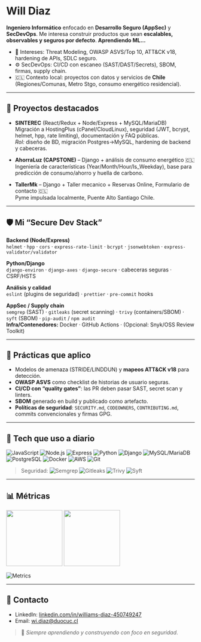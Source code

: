 # Will Diaz

**Ingeniero Informático** enfocado en **Desarrollo Seguro (AppSec)** y **SecDevOps**. Me interesa construir productos que sean **escalables, observables y seguros por defecto**.
**Aprendiendo ML...**

- 🔐 Intereses: Threat Modeling, OWASP ASVS/Top 10, ATT&CK v18, hardening de APIs, SDLC seguro.
- ⚙️ SecDevOps: CI/CD con escaneo (SAST/DAST/Secrets), SBOM, firmas, supply chain.
- 🇨🇱 Contexto local: proyectos con datos y servicios de **Chile** (Regiones/Comunas, Metro Stgo, consumo energético residencial).

---

## 🚀 Proyectos destacados

- **SINTEREC** (React/Redux + Node/Express + MySQL/MariaDB)  
  Migración a HostingPlus (cPanel/CloudLinux), seguridad (JWT, bcrypt, helmet, hpp, rate limiting), documentación y FAQ públicas.  
  _Rol:_ diseño de BD, migración Postgres→MySQL, hardening de backend y cabeceras.

- **AhorraLuz (CAPSTONE)** – Django + análisis de consumo energético 🇨🇱  
  Ingeniería de características (Year/Month/Hour/Is_Weekday), base para predicción de consumo/ahorro y huella de carbono.

- **TallerMk** – Django + Taller mecanico + Reservas Online, Formulario de contacto 🇨🇱  
  Pyme impulsada localmente, Puente Alto Santiago Chile.



---

## 🛡️ Mi “Secure Dev Stack”

**Backend (Node/Express)**  
`helmet` · `hpp` · `cors` · `express-rate-limit` · `bcrypt` · `jsonwebtoken` · `express-validator/validator`

**Python/Django**  
`django-environ` · `django-axes` · `django-secure` · cabeceras seguras · CSRF/HSTS

**Análisis y calidad**  
`eslint` (plugins de seguridad) · `prettier` · `pre-commit` hooks

**AppSec / Supply chain**  
`semgrep` (SAST) · `gitleaks` (secret scanning) · `trivy` (containers/SBOM) · `syft` (SBOM) · `pip-audit` / `npm audit`  
**Infra/Contenedores:** Docker · GitHub Actions · (Opcional: Snyk/OSS Review Toolkit)

---

## 🧪 Prácticas que aplico

- Modelos de amenaza (STRIDE/LINDDUN) y **mapeos ATT&CK v18** para detección.  
- **OWASP ASVS** como checklist de historias de usuario seguras.  
- **CI/CD con “quality gates”**: las PR deben pasar SAST, secret scan y linters.  
- **SBOM** generado en build y publicado como artefacto.  
- **Políticas de seguridad**: `SECURITY.md`, `CODEOWNERS`, `CONTRIBUTING.md`, commits convencionales y firmas GPG.

---

## 🧰 Tech que uso a diario

![JavaScript](https://img.shields.io/badge/JS-ES2023-informational?logo=javascript)
![Node.js](https://img.shields.io/badge/Node.js-LTS-informational?logo=node.js)
![Express](https://img.shields.io/badge/Express-API-informational)
![Python](https://img.shields.io/badge/Python-3.x-informational?logo=python)
![Django](https://img.shields.io/badge/Django-Web-informational?logo=django)
![MySQL/MariaDB](https://img.shields.io/badge/MySQL%2FMariaDB-SQL-informational?logo=mysql)
![PostgreSQL](https://img.shields.io/badge/PostgreSQL-SQL-informational?logo=postgresql)
![Docker](https://img.shields.io/badge/Docker-Containers-informational?logo=docker)
![AWS](https://img.shields.io/badge/Cloud-AWS%2FAzure-informational)
![Git](https://img.shields.io/badge/Git-Flow-informational?logo=git)

> Seguridad: ![Semgrep](https://img.shields.io/badge/SAST-Semgrep-informational) ![Gitleaks](https://img.shields.io/badge/Secrets-Gitleaks-informational) ![Trivy](https://img.shields.io/badge/Scan-Trivy-informational) ![Syft](https://img.shields.io/badge/SBOM-Syft-informational)

---

## 📊 Métricas

<p>
  <img src="https://github-readme-stats.vercel.app/api?username=WilldiazRaM&show_icons=true&hide_title=true&count_private=true" height="150" />
  <img src="https://github-readme-stats.vercel.app/api/top-langs/?username=WilldiazRaM&layout=compact&langs_count=8" height="150" />
</p>

![Metrics](./metrics.svg)


---

## 📝 Contacto

- LinkedIn: [linkedin.com/in/williams-diaz-450749247](https://www.linkedin.com/in/williams-diaz-450749247/)
- Email: wi.diaz@duocuc.cl



> 🌟 _Siempre aprendiendo y construyendo con foco en seguridad_.
